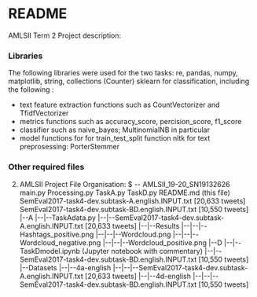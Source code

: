 # README

AMLSII Term 2 Project description: 
### Libraries
The following libraries were used for the two tasks: 
re, pandas, numpy, matplotlib, string, collections (Counter)
sklearn for classification, including the following  : 
- text feature extraction functions such as CountVectorizer and TfidfVectorizer
- metrics functions such as accuracy_score, percision_score, f1_score
- classifier such as naive_bayes; MultinomialNB in particular
- model functions for for train_test_split function 
nltk for text preprosessing: PorterStemmer

### Other required files 

2. AMLSII Project File Organisation: 
$ -- AMLSII_19-20_SN19132626
main.py
Processing.py
TaskA.py
TaskD.py
README.md (this file)
SemEval2017-task4-dev.subtask-A.english.INPUT.txt [20,633 tweets]
SemEval2017-task4-dev.subtask-BD.english.INPUT.txt [10,550 tweets]
|--A
|--|--TaskAdata.py 
|--|--SemEval2017-task4-dev.subtask-A.english.INPUT.txt [20,633 tweets]
|--|--Results
|--|--|--Hashtags_positive.png
|--|--|--Wordcloud.png
|--|--|--Wordcloud_negative.png
|--|--|--Wordcloud_positive.png
|--D
|--|--TaskDmodel.ipynb (Jupyter notebook with commentary)
|--|--SemEval2017-task4-dev.subtask-BD.english.INPUT.txt [10,550 tweets]
|--Datasets
|--|--4a-english
|--|--|--SemEval2017-task4-dev.subtask-A.english.INPUT.txt [20,633 tweets]
|--|--4d-english
|--|--|--SemEval2017-task4-dev.subtask-BD.english.INPUT.txt [10,550 tweets]


